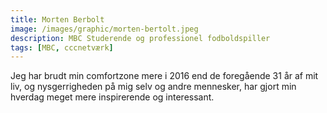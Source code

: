 ```yaml
---
title: Morten Berbolt
image: /images/graphic/morten-bertolt.jpeg
description: MBC Studerende og professionel fodboldspiller
tags: [MBC, cccnetværk]
---
```


Jeg har brudt min comfortzone mere i 2016 end de foregående 31 år af mit liv, og nysgerrigheden på mig
selv og andre mennesker, har gjort min hverdag meget mere inspirerende og interessant.